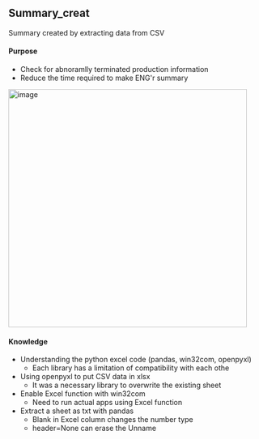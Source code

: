 
## Summary_creat
Summary created by extracting data from CSV

#### Purpose
- Check for abnoramlly terminated production information
- Reduce the time required to make ENG'r summary 
<img width="471" alt="image" src="https://github.com/JeonHR/Summary_creat/assets/140233882/723f4a22-a00d-4228-b2a9-ac2a5fdaa1e0">

#### Knowledge
- Understanding the python excel code (pandas, win32com, openpyxl)
  - Each library has a limitation of compatibility with each othe
- Using openpyxl to put CSV data in xlsx
  - It was a necessary library to overwrite the existing sheet
- Enable Excel function with win32com
  - Need to run actual apps using Excel function
- Extract a sheet as txt with pandas
  - Blank in Excel column changes the number type
  - header=None can erase the Unname
